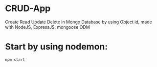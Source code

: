 # CRUD-App 
Create Read Update Delete in Mongo Database by using Object id, made with NodeJS, ExpressJS, mongoose ODM
# Start by using nodemon:
```
npm start
```
